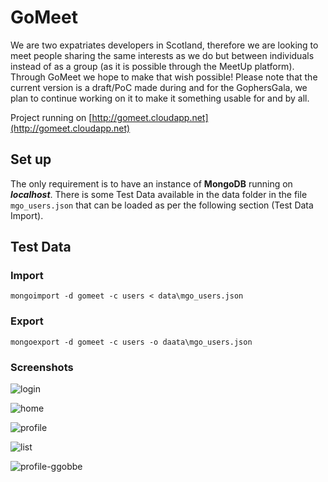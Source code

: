 # GoMeet

We are two expatriates developers in Scotland, therefore we are looking to meet people sharing the same interests as we do but between individuals instead of as a group (as it is possible through the MeetUp platform). Through GoMeet we hope to make that wish possible!
Please note that the current version is a draft/PoC made during and for the GophersGala, we plan to continue working on it to make it something usable for and by all.

Project running on [http://gomeet.cloudapp.net](http://gomeet.cloudapp.net)

## Set up

The only requirement is to have an instance of **MongoDB** running on ***localhost***. There is some Test Data available in the data folder in the file `mgo_users.json` that can be loaded as per the following section (Test Data Import).

## Test Data

### Import
`mongoimport -d gomeet -c users < data\mgo_users.json`

### Export
`mongoexport -d gomeet -c users -o daata\mgo_users.json`

### Screenshots

![login](https://raw.githubusercontent.com/gophergala/edigophers/master/data/screenshots/login.png?token=ACfIqeCOEI43eeKMu2NUdQzpEYocAJFCks5UznC4wA%3D%3D "Login")

![home](https://raw.githubusercontent.com/gophergala/edigophers/master/data/screenshots/home.png?token=ACfIqYkyIw9xvakHTIQfjvAi8EcRfHOSks5UznBIwA%3D%3D "Home")

![profile](https://raw.githubusercontent.com/gophergala/edigophers/master/data/screenshots/profile-me.png?token=ACfIqfNJCqLE5Me8BN2bcvM3GV5W6E-zks5UznFewA%3D%3D "Profile")

![list](https://raw.githubusercontent.com/gophergala/edigophers/master/data/screenshots/list.png?token=ACfIqd6-4JteRc0t_sIXB1OI25UNvG_1ks5UznCVwA%3D%3D "List")

![profile-ggobbe](https://raw.githubusercontent.com/gophergala/edigophers/master/data/screenshots/profile-ggobbe.png?token=ACfIqc4fD1d5XESA7omv5Q3zMorRNxcQks5UznFIwA%3D%3D "Profile ggobbe")

